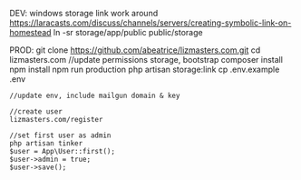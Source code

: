DEV:
    windows storage link work around
    https://laracasts.com/discuss/channels/servers/creating-symbolic-link-on-homestead
    ln -sr storage/app/public public/storage

PROD:
    git clone https://github.com/abeatrice/lizmasters.com.git
    cd lizmasters.com
    //update permissions storage, bootstrap
    composer install
    npm install
    npm run production
    php artisan storage:link
    cp .env.example .env

    //update env, include mailgun domain & key

    //create user
    lizmasters.com/register

    //set first user as admin
    php artisan tinker
    $user = App\User::first();
    $user->admin = true;
    $user->save();